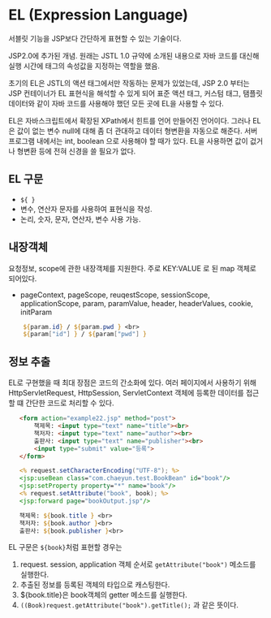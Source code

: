 # EL (Expression Language)
서블릿 기능을 JSP보다 간단하게 표현할 수 있는 기술이다.

JSP2.0에 추가된 개념. 원래는 JSTL 1.0 규약에 소개된 내용으로 자바 코드를 대신해 실행 시간에 태그의 속성값을 지정하는 역할을 했음.

초기의 EL은 JSTL의 액션 태그에서만 작동하는 문제가 있었는데, JSP 2.0 부터는 JSP 컨테이너가 EL 표현식을 해석할 수 있게 되어 표준 액션 태그, 커스텀 태그,
탬플릿 데이터와 같이 자바 코드를 사용해야 했던 모든 곳에 EL을 사용할 수 있다.

EL은 자바스크립트에서 확장된 XPath에서 힌트를 언어 만들어진 언어이다. 그러나 EL은 값이 없는 변수 null에 대해 좀 더 관대하고 데이터 형변환을 
자동으로 해준다. 서버 프로그램 내에서는 int, boolean 으로 사용해야 할 때가 있다. EL을 사용하면 값이 겂거나 형변환 등에 전혀 신경을 쓸 필요가 없다.

## EL 구문
- `${ }`
- 변수, 연산자 문자를 사용하여 표현식을 작성.
- 논리, 숫자, 문자, 연산자, 변수 사용 가능.

## 내장객체
요청정보, scope에 관한 내장객체를 지원한다. 주로 KEY:VALUE 로 된 map 객체로 되어있다.
- pageContext, pageScope, reuqestScope, sessionScope, applicationScope, param, paramValue, header, headerValues, cookie, initParam
```jsp
	${param.id} / ${param.pwd } <br>
	${param["id"] } / ${param["pwd"] }
```

## 정보 추출
EL로 구현했을 때 최대 장점은 코드의 간소화에 있다. 여러 페이지에서 사용하기 위해 HttpServletRequest, HttpSession, ServletContext 객체에 등록한
 데이터를 접근할 떄 간단한 코드로 처리할 수 있다.

 ```html
 	<form action="example22.jsp" method="post">
		책제목: <input type="text" name="title"><br>
		책저자: <input type="text" name="author"><br>
		출판사: <input type="text" name="publisher"><br>
		<input type="submit" value="등록">
	</form>
 ```
 ```jsp
 	<% request.setCharacterEncoding("UTF-8"); %>
	<jsp:useBean class="com.chaeyun.test.BookBean" id="book"/>
	<jsp:setProperty property="*" name="book"/>
	<% request.setAttribute("book", book); %>
	<jsp:forward page="bookOutput.jsp"/>
 ```
 ```jsp
 	책제목: ${book.title } <br>
	책저자: ${book.author }<br>
	출판사: ${book.publisher }<br>
 ```
 EL 구문은 `${book}`처럼 표현할 경우는 
 1. request. session, application 객체 순서로 `getAttribute("book")` 메소드를 실행한다. 
 2. 추출된 정보를 등록된 객체의 타입으로 캐스팅한다.
 3. ${book.title}은 book객체의 getter 메소드를 실행한다.
 4. `((Book)request.getAttribute("book").getTitle();` 과 같은 뜻이다. 